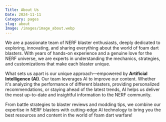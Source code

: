 ```yaml
---
Title: About Us
Date: 2024-11-11
Category: pages
slug: about
Image: /images/image_about.webp
---
```


We are a passionate team of NERF blaster enthusiasts, deeply dedicated to exploring, innovating, and sharing everything about the world of foam dart blasters. With years of hands-on experience and a genuine love for the NERF universe, we are experts in understanding the mechanics, strategies, and customizations that make each blaster unique.


What sets us apart is our unique approach—empowered by **Artificial Intelligence (AI)**. Our team leverages AI to improve our content. Whether it's analyzing the performance of different blasters, providing personalized recommendations, or staying ahead of the latest trends, AI helps us deliver the most up-to-date and insightful information to the NERF community.


From battle strategies to blaster reviews and modding tips, we combine our expertise in NERF blasters with cutting-edge AI technology to bring you the best resources and content in the world of foam dart warfare!
